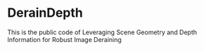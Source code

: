 # DerainDepth
This is the public code of Leveraging Scene Geometry and Depth Information for Robust Image Deraining
